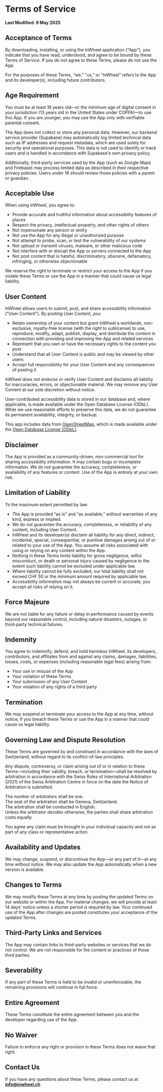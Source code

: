 # Terms of Service

**Last Modified: 9 May 2025**

## Acceptance of Terms

By downloading, installing, or using the InWheel application ("App"), you indicate that you have read, understood, and agree to be bound by these Terms of Service. If you do not agree to these Terms, please do not use the App.

For the purposes of these Terms, “we,” “us,” or “InWheel” refers to the App and its developer(s), including future contributors.

## Age Requirement

You must be at least 16 years old—or the minimum age of digital consent in your jurisdiction (13 years old in the United States under COPPA)—to use this App. If you are younger, you may use the App only with verifiable parental consent.

The App does not collect or store any personal data. However, our backend service provider (Supabase) may automatically log limited technical data such as IP addresses and request metadata, which are used solely for security and operational purposes. This data is not used to identify or track users and is handled in accordance with Supabase's own privacy policy.

Additionally, third-party services used by the App (such as Google Maps and Firebase) may process limited data as described in their respective privacy policies. Users under 16 should review those policies with a parent or guardian.

## Acceptable Use

When using InWheel, you agree to:

- Provide accurate and truthful information about accessibility features of places
- Respect the privacy, intellectual-property, and other rights of others
- Not impersonate any person or entity
- Not use the App for any illegal or unauthorized purpose
- Not attempt to probe, scan, or test the vulnerability of our systems
- Not upload or transmit viruses, malware, or other malicious code
- Not interfere with or disrupt the App or servers connected to the App
- Not post content that is hateful, discriminatory, obscene, defamatory, infringing, or otherwise objectionable

We reserve the right to terminate or restrict your access to the App if you violate these Terms or use the App in a manner that could cause us legal liability.

## User Content

InWheel allows users to submit, post, and share accessibility information ("User Content"). By posting User Content, you:

- Retain ownership of your content but grant InWheel a worldwide, non-exclusive, royalty-free license (with the right to sublicense) to use, reproduce, modify, adapt, publish, display, and distribute the content in connection with providing and improving the App and related services
- Represent that you own or have the necessary rights to the content you post
- Understand that all User Content is public and may be viewed by other users
- Accept full responsibility for your User Content and any consequences of posting it

InWheel does not endorse or verify User Content and disclaims all liability for inaccuracies, errors, or objectionable material. We may remove any User Content at our sole discretion without notice.

User-contributed accessibility data is stored in our database and, where applicable, is made available under the Open Database License (ODbL). While we use reasonable efforts to preserve this data, we do not guarantee its permanent availability, integrity, or backup.

This app includes data from [OpenStreetMap](https://www.openstreetmap.org/), which is made available under the [Open Database License (ODbL)](https://opendatacommons.org/licenses/odbl/1-0/).

## Disclaimer

The App is provided as a community-driven, non-commercial tool for sharing accessibility information. It may contain bugs or incomplete information. We do not guarantee the accuracy, completeness, or availability of any features or content. Use of the App is entirely at your own risk.

## Limitation of Liability

To the maximum extent permitted by law:

- The App is provided “as is” and “as available,” without warranties of any kind, express or implied.
- We do not guarantee the accuracy, completeness, or reliability of any content, including User Content.
- InWheel and its developer(s) disclaim all liability for any direct, indirect, incidental, special, consequential, or punitive damages arising out of or related to your use of the App. You assume all risks associated with using or relying on any content within the App.
- Nothing in these Terms limits liability for gross negligence, wilful misconduct, or death or personal injury caused by negligence to the extent such liability cannot be excluded under applicable law.
- Where liability cannot be fully excluded, our total liability shall not exceed CHF 50 or the minimum amount required by applicable law.
- Accessibility information may not always be current or accurate; you accept all risks of relying on it.

## Force Majeure

We are not liable for any failure or delay in performance caused by events beyond our reasonable control, including natural disasters, outages, or third-party technical failures.

## Indemnity

You agree to indemnify, defend, and hold harmless InWheel, its developers, contributors, and affiliates from and against any claims, damages, liabilities, losses, costs, or expenses (including reasonable legal fees) arising from:

- Your use or misuse of the App
- Your violation of these Terms
- Your submission of any User Content
- Your violation of any rights of a third party

## Termination

We may suspend or terminate your access to the App at any time, without notice, if you breach these Terms or use the App in a manner that could cause us legal liability.

## Governing Law and Dispute Resolution

These Terms are governed by and construed in accordance with the laws of Switzerland, without regard to its conflict-of-law principles.

Any dispute, controversy, or claim arising out of or in relation to these Terms—including their validity, breach, or termination—shall be resolved by arbitration in accordance with the Swiss Rules of International Arbitration (2021) of the Swiss Arbitration Centre in force on the date the Notice of Arbitration is submitted.

The number of arbitrators shall be one.  
The seat of the arbitration shall be Geneva, Switzerland.  
The arbitration shall be conducted in English.  
Unless the arbitrator decides otherwise, the parties shall share arbitration costs equally.

You agree any claim must be brought in your individual capacity and not as part of any class or representative action.

## Availability and Updates

We may change, suspend, or discontinue the App—or any part of it—at any time without notice. We may also update the App automatically when a new version is available.

## Changes to Terms

We may modify these Terms at any time by posting the updated Terms on our website or within the App. For material changes, we will provide at least 14 days' notice unless a shorter period is required by law. Your continued use of the App after changes are posted constitutes your acceptance of the updated Terms.

## Third-Party Links and Services

The App may contain links to third-party websites or services that we do not control. We are not responsible for the content or practices of those third parties.

## Severability

If any part of these Terms is held to be invalid or unenforceable, the remaining provisions will continue in full force.

## Entire Agreement

These Terms constitute the entire agreement between you and the developer regarding use of the App.

## No Waiver

Failure to enforce any right or provision in these Terms does not waive that right.

## Contact Us

If you have any questions about these Terms, please contact us at **info@inwheel.ch**
